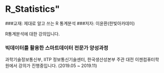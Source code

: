 
# R_Statistics" 
###교재: 제대로 알고 쓰는 R 통계분석
###저자: 이윤환(한빛아카데미)

R통계분석에 대한 강의입니다.<br>

### 빅데이터를 활용한 스마트데이터 전문가 양성과정
과학기술정보통신부, IITP 정보통신기술센터, 한국생산성본부 주관 
대전 이젠컴퓨터학원에서 강의가 진행중입니다. (2019.05 ~ 2019.11)
